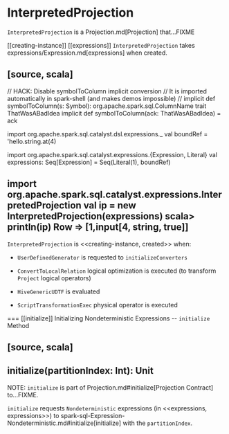 # InterpretedProjection

`InterpretedProjection` is a Projection.md[Projection] that...FIXME

[[creating-instance]]
[[expressions]]
`InterpretedProjection` takes expressions/Expression.md[expressions] when created.

[source, scala]
----
// HACK: Disable symbolToColumn implicit conversion
// It is imported automatically in spark-shell (and makes demos impossible)
// implicit def symbolToColumn(s: Symbol): org.apache.spark.sql.ColumnName
trait ThatWasABadIdea
implicit def symbolToColumn(ack: ThatWasABadIdea) = ack

import org.apache.spark.sql.catalyst.dsl.expressions._
val boundRef = 'hello.string.at(4)

import org.apache.spark.sql.catalyst.expressions.{Expression, Literal}
val expressions: Seq[Expression] = Seq(Literal(1), boundRef)

import org.apache.spark.sql.catalyst.expressions.InterpretedProjection
val ip = new InterpretedProjection(expressions)
scala> println(ip)
Row => [1,input[4, string, true]]
----

`InterpretedProjection` is <<creating-instance, created>> when:

* `UserDefinedGenerator` is requested to `initializeConverters`

* `ConvertToLocalRelation` logical optimization is executed (to transform `Project` logical operators)

* `HiveGenericUDTF` is evaluated

* `ScriptTransformationExec` physical operator is executed

=== [[initialize]] Initializing Nondeterministic Expressions -- `initialize` Method

[source, scala]
----
initialize(partitionIndex: Int): Unit
----

NOTE: `initialize` is part of Projection.md#initialize[Projection Contract] to...FIXME.

`initialize` requests `Nondeterministic` expressions (in <<expressions, expressions>>) to spark-sql-Expression-Nondeterministic.md#initialize[initialize] with the `partitionIndex`.
